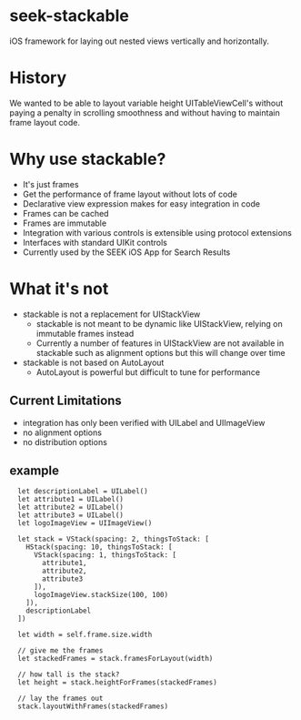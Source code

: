 # seek-stackable
iOS framework for laying out nested views vertically and horizontally.

# History

We wanted to be able to layout variable height UITableViewCell's without paying a penalty in scrolling smoothness and without having to maintain frame layout code.

# Why use stackable?
- It's just frames
- Get the performance of frame layout without lots of code
- Declarative view expression makes for easy integration in code
- Frames can be cached
- Frames are immutable
- Integration with various controls is extensible using protocol extensions
- Interfaces with standard UIKit controls
- Currently used by the SEEK iOS App for Search Results

# What it's not
- stackable is not a replacement for UIStackView
  - stackable is not meant to be dynamic like UIStackView, relying on immutable frames instead
  - Currently a number of features in UIStackView are not available in stackable such as alignment options but this will change over time
- stackable is not based on AutoLayout
  - AutoLayout is powerful but difficult to tune for performance

## Current Limitations
- integration has only been verified with UILabel and UIImageView
- no alignment options
- no distribution options

## example

```
  let descriptionLabel = UILabel()
  let attribute1 = UILabel()
  let attribute2 = UILabel()
  let attribute3 = UILabel()
  let logoImageView = UIImageView()
  
  let stack = VStack(spacing: 2, thingsToStack: [
    HStack(spacing: 10, thingsToStack: [
      VStack(spacing: 1, thingsToStack: [
        attribute1,
        attribute2,
        attribute3
      ]),
      logoImageView.stackSize(100, 100)
    ]),
    descriptionLabel
  ])
  
  let width = self.frame.size.width
  
  // give me the frames
  let stackedFrames = stack.framesForLayout(width)
  
  // how tall is the stack?
  let height = stack.heightForFrames(stackedFrames)
  
  // lay the frames out
  stack.layoutWithFrames(stackedFrames)
```
